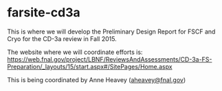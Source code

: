 # farsite-cd3a

This is where we will develop the Preliminary Design Report for FSCF and Cryo for the CD-3a review in Fall 2015.

The website where we will coordinate efforts is: https://web.fnal.gov/project/LBNF/ReviewsAndAssessments/CD-3a-FS-Preparation/_layouts/15/start.aspx#/SitePages/Home.aspx

This is being coordinated by Anne Heavey (aheavey@fnal.gov)
